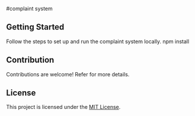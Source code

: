 #complaint system

## Getting Started

Follow the steps to set up and run the complaint system locally.
npm install

## Contribution

Contributions are welcome! Refer for more details.

## License

This project is licensed under the [MIT License](./LICENSE).
